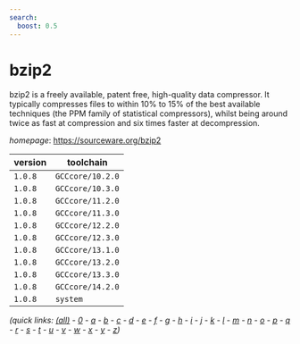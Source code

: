 ```yaml
---
search:
  boost: 0.5
---
```

# bzip2

bzip2 is a freely available, patent free, high-quality data compressor. It  typically compresses files to within 10% to 15% of the best available  techniques (the PPM family of statistical compressors), whilst being around  twice as fast at compression and six times faster at decompression.

*homepage*: <https://sourceware.org/bzip2>

version | toolchain
--------|----------
``1.0.8`` | ``GCCcore/10.2.0``
``1.0.8`` | ``GCCcore/10.3.0``
``1.0.8`` | ``GCCcore/11.2.0``
``1.0.8`` | ``GCCcore/11.3.0``
``1.0.8`` | ``GCCcore/12.2.0``
``1.0.8`` | ``GCCcore/12.3.0``
``1.0.8`` | ``GCCcore/13.1.0``
``1.0.8`` | ``GCCcore/13.2.0``
``1.0.8`` | ``GCCcore/13.3.0``
``1.0.8`` | ``GCCcore/14.2.0``
``1.0.8`` | ``system``


*(quick links: [(all)](../index.md) - [0](../0/index.md) - [a](../a/index.md) - [b](../b/index.md) - [c](../c/index.md) - [d](../d/index.md) - [e](../e/index.md) - [f](../f/index.md) - [g](../g/index.md) - [h](../h/index.md) - [i](../i/index.md) - [j](../j/index.md) - [k](../k/index.md) - [l](../l/index.md) - [m](../m/index.md) - [n](../n/index.md) - [o](../o/index.md) - [p](../p/index.md) - [q](../q/index.md) - [r](../r/index.md) - [s](../s/index.md) - [t](../t/index.md) - [u](../u/index.md) - [v](../v/index.md) - [w](../w/index.md) - [x](../x/index.md) - [y](../y/index.md) - [z](../z/index.md))*

